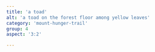 ```yaml
---
title: 'a toad'
alt: 'a toad on the forest floor among yellow leaves'
category: 'mount-hunger-trail'
group: 4
aspect: '3:2'

---
```

